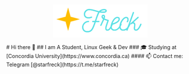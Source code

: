 <p align="center">
  <img src="./logos/StarFreck-logo-transparent.png" alt="StarFreck Logo" style="width: 50%; height: auto;"/>
</p>
# Hi there 👋
## I am A Student, Linux Geek & Dev
### 🎓 Studying at [Concordia University](https://www.concordia.ca)  
#### 📫 Contact me: Telegram [@starfreck](https://t.me/starfreck)

<!--
**vasuratanpara/vasuratanpara** is a ✨ _special_ ✨ repository because its `README.md` (this file) appears on your GitHub profile.

Here are some ideas to get you started:

- 🔭 I’m currently working on ...
- 🌱 I’m currently learning ...
- 👯 I’m looking to collaborate on ...
- 🤔 I’m looking for help with ...
- 💬 Ask me about ...
- 📫 How to reach me: You can reach me on Telegram @ vasuratanpara
- 😄 Pronouns: ...
- ⚡ Fun fact: ...
-->
 

